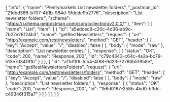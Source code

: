 {
  "info": {
    "name": "Plentymarkets List newsletter folders",
    "_postman_id": "21dbd366-b707-4b1b-984d-9fdcde9b2776",
    "description": "List newsletter folders.",
    "schema": "https://schema.getpostman.com/json/collection/v2.0.0/"
  },
  "item": [
    {
      "name": "List",
      "item": [
        {
          "id": "a5edcec8-c20c-4d36-ab9c-7b27e26124b3",
          "name": "getRestNewsletters",
          "request": {
            "url": "http://example.com/rest/newsletters",
            "method": "GET",
            "header": [
              {
                "key": "Accept",
                "value": "*/*",
                "disabled": false
              }
            ],
            "body": {
              "mode": "raw"
            },
            "description": "List newsletter entries."
          },
          "response": [
            {
              "status": "OK",
              "code": 200,
              "name": "Response_200",
              "id": "c79c4343-c64c-4a3a-bc79-513e7d34191b"
            }
          ]
        },
        {
          "id": "af1d1ff6-fcb4-4f88-9d23-72760b51958e",
          "name": "getRestNewslettersFolders",
          "request": {
            "url": "http://example.com/rest/newsletters/folders",
            "method": "GET",
            "header": [
              {
                "key": "Accept",
                "value": "*/*",
                "disabled": false
              }
            ],
            "body": {
              "mode": "raw"
            },
            "description": "List newsletter folders."
          },
          "response": [
            {
              "status": "OK",
              "code": 200,
              "name": "Response_200",
              "id": "156d0167-258b-4bd0-b3dc-c49346f315a7"
            }
          ]
        }
      ]
    }
  ]
}